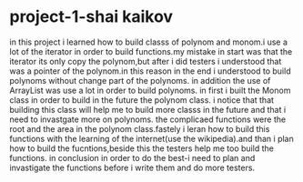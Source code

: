 # project-1-shai kaikov

in this project i learned how to build classs of polynom and monom.i use a lot of the iterator in order to build functions.my mistake in start was that the iterator its only copy the polynom,but after i did testers  i understood that was a pointer of the polynom.in this reason in the end i understood to build polynoms without change part of the polynoms. 
in addition the use of ArrayList was use a lot in order to build polynoms. 
in first i built the Monom class in order to build in the future the polynom class. 
i notice that that building this class will help me to build more classs in the future and that i need to invastgate more on polynoms. 
the complicaed functions were the root and the area in the polynom class.fastely i leran how to build this functions with the learning of the internet(use the wikipedia).and than i plan how to build the fucntions,beside this the testers help me too build the functions. 
in conclusion in order to do the best-i need to plan and invastigate the functions before i write them and do more testers.

